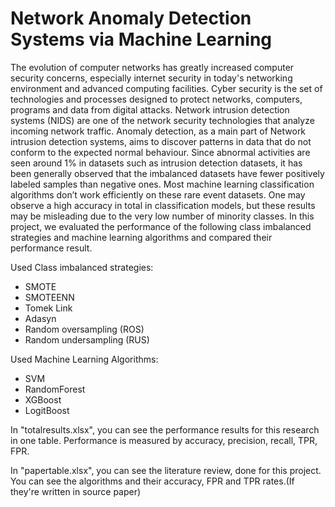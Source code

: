 # Network Anomaly Detection Systems via Machine Learning
  The evolution of computer networks has greatly increased computer security concerns, especially internet security in 
today's networking environment and advanced computing facilities. Cyber security is the set of technologies and processes
designed to protect networks, computers, programs and data from digital attacks. Network intrusion detection systems
(NIDS) are one of the network security technologies that analyze incoming network traffic. Anomaly detection, as a main 
part of Network intrusion detection systems, aims to discover patterns in data that do not conform to the expected normal 
behaviour. Since abnormal activities are seen around 1% in datasets such as intrusion detection datasets, it has been 
generally observed that the imbalanced datasets have fewer positively labeled samples than negative ones. Most machine 
learning classification algorithms don’t work efficiently on these rare event datasets. One may observe a high accuracy 
in total in classification models, but these results may be misleading due to the very low number of minority classes. In 
this project, we evaluated the performance of the following class imbalanced strategies and machine learning 
algorithms and compared their performance result.
 
Used Class imbalanced strategies:
* SMOTE
* SMOTEENN
* Tomek Link
* Adasyn
* Random oversampling (ROS)
* Random undersampling (RUS)
 
Used Machine Learning Algorithms:
* SVM
* RandomForest
* XGBoost
* LogitBoost

In "totalresults.xlsx", you can see the performance results for this research in one table. Performance is measured by accuracy, precision, recall, TPR, FPR.

In "papertable.xlsx", you can see the literature review, done for this project. You can see the algorithms and their accuracy, FPR and TPR rates.(If they're written in source paper) 
